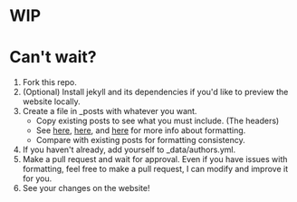 # WIP

# Can't wait?
1. Fork this repo.
2. (Optional) Install jekyll and its dependencies if you'd like to preview the website locally.
3. Create a file in _posts with whatever you want.
    - Copy existing posts to see what you must include. (The headers)
    - See [here](https://chirpy.cotes.page/posts/write-a-new-post/), [here](https://www.markdownguide.org/basic-syntax/), and [here](https://chirpy.cotes.page/posts/text-and-typography/) for more info about formatting.
    - Compare with existing posts for formatting consistency.
4. If you haven't already, add yourself to _data/authors.yml.
5. Make a pull request and wait for approval. Even if you have issues with formatting, feel free to make a pull request, I can modify and improve it for you.
6. See your changes on the website!